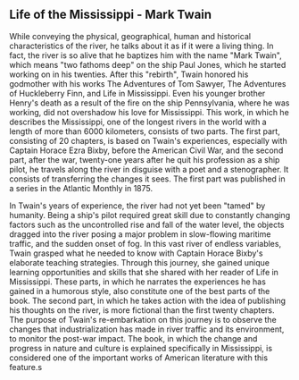 ## Life of the Mississippi - Mark Twain

While conveying the physical, geographical, human and historical characteristics of the river, he talks about it as if it were a living thing. In fact, the river is so alive that he baptizes him with the name "Mark Twain", which means "two fathoms deep" on the ship Paul Jones, which he started working on in his twenties. After this "rebirth", Twain honored his godmother with his works The Adventures of Tom Sawyer, The Adventures of Huckleberry Finn, and Life in Mississippi. Even his younger brother Henry's death as a result of the fire on the ship Pennsylvania, where he was working, did not overshadow his love for Mississippi. This work, in which he describes the Mississippi, one of the longest rivers in the world with a length of more than 6000 kilometers, consists of two parts. The first part, consisting of 20 chapters, is based on Twain's experiences, especially with Captain Horace Ezra Bixby, before the American Civil War, and the second part, after the war, twenty-one years after he quit his profession as a ship pilot, he travels along the river in disguise with a poet and a stenographer. It consists of transferring the changes it sees. The first part was published in a series in the Atlantic Monthly in 1875.

In Twain's years of experience, the river had not yet been "tamed" by humanity. Being a ship's pilot required great skill due to constantly changing factors such as the uncontrolled rise and fall of the water level, the objects dragged into the river posing a major problem in slow-flowing maritime traffic, and the sudden onset of fog. In this vast river of endless variables, Twain grasped what he needed to know with Captain Horace Bixby's elaborate teaching strategies. Through this journey, she gained unique learning opportunities and skills that she shared with her reader of Life in Mississippi. These parts, in which he narrates the experiences he has gained in a humorous style, also constitute one of the best parts of the book. The second part, in which he takes action with the idea of publishing his thoughts on the river, is more fictional than the first twenty chapters. The purpose of Twain's re-embarkation on this journey is to observe the changes that industrialization has made in river traffic and its environment, to monitor the post-war impact. The book, in which the change and progress in nature and culture is explained specifically in Mississippi, is considered one of the important works of American literature with this feature.s
